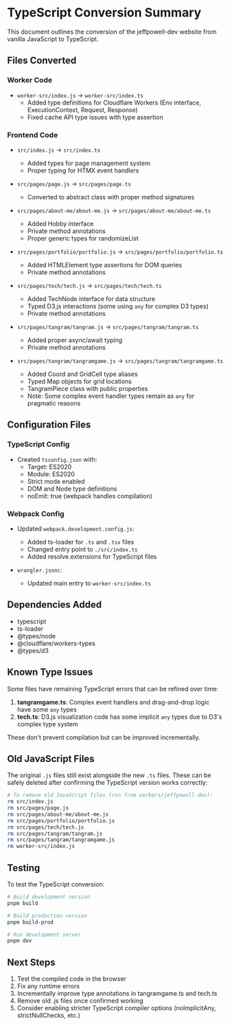 # TypeScript Conversion Summary

This document outlines the conversion of the jeffpowell-dev website from vanilla JavaScript to TypeScript.

## Files Converted

### Worker Code
- `worker-src/index.js` → `worker-src/index.ts`
  - Added type definitions for Cloudflare Workers (Env interface, ExecutionContext, Request, Response)
  - Fixed cache API type issues with type assertion

### Frontend Code  
- `src/index.js` → `src/index.ts`
  - Added types for page management system
  - Proper typing for HTMX event handlers

- `src/pages/page.js` → `src/pages/page.ts`
  - Converted to abstract class with proper method signatures

- `src/pages/about-me/about-me.js` → `src/pages/about-me/about-me.ts`
  - Added Hobby interface
  - Private method annotations
  - Proper generic types for randomizeList

- `src/pages/portfolio/portfolio.js` → `src/pages/portfolio/portfolio.ts`
  - Added HTMLElement type assertions for DOM queries
  - Private method annotations

- `src/pages/tech/tech.js` → `src/pages/tech/tech.ts`
  - Added TechNode interface for data structure
  - Typed D3.js interactions (some using `any` for complex D3 types)
  - Private method annotations

- `src/pages/tangram/tangram.js` → `src/pages/tangram/tangram.ts`
  - Added proper async/await typing
  - Private method annotations

- `src/pages/tangram/tangramgame.js` → `src/pages/tangram/tangramgame.ts`
  - Added Coord and GridCell type aliases
  - Typed Map objects for grid locations
  - TangramPiece class with public properties
  - Note: Some complex event handler types remain as `any` for pragmatic reasons

## Configuration Files

### TypeScript Config
- Created `tsconfig.json` with:
  - Target: ES2020
  - Module: ES2020
  - Strict mode enabled
  - DOM and Node type definitions
  - noEmit: true (webpack handles compilation)

### Webpack Config
- Updated `webpack.development.config.js`:
  - Added ts-loader for `.ts` and `.tsx` files
  - Changed entry point to `./src/index.ts`
  - Added resolve.extensions for TypeScript files

- `wrangler.jsonc`:
  - Updated main entry to `worker-src/index.ts`

## Dependencies Added
- typescript
- ts-loader  
- @types/node
- @cloudflare/workers-types
- @types/d3

## Known Type Issues

Some files have remaining TypeScript errors that can be refined over time:

1. **tangramgame.ts**: Complex event handlers and drag-and-drop logic have some `any` types
2. **tech.ts**: D3.js visualization code has some implicit `any` types due to D3's complex type system

These don't prevent compilation but can be improved incrementally.

## Old JavaScript Files

The original `.js` files still exist alongside the new `.ts` files. These can be safely deleted after confirming the TypeScript version works correctly:

```bash
# To remove old JavaScript files (run from workers/jeffpowell-dev):
rm src/index.js
rm src/pages/page.js
rm src/pages/about-me/about-me.js
rm src/pages/portfolio/portfolio.js
rm src/pages/tech/tech.js
rm src/pages/tangram/tangram.js
rm src/pages/tangram/tangramgame.js
rm worker-src/index.js
```

## Testing

To test the TypeScript conversion:

```bash
# Build development version
pnpm build

# Build production version  
pnpm build-prod

# Run development server
pnpm dev
```

## Next Steps

1. Test the compiled code in the browser
2. Fix any runtime errors
3. Incrementally improve type annotations in tangramgame.ts and tech.ts
4. Remove old .js files once confirmed working
5. Consider enabling stricter TypeScript compiler options (noImplicitAny, strictNullChecks, etc.)
